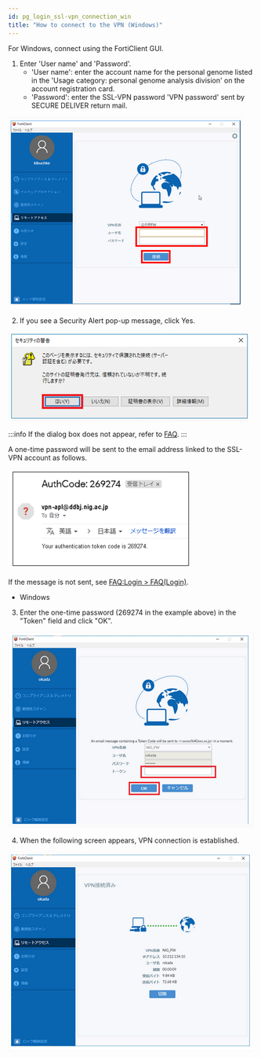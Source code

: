 ```yaml
---
id: pg_login_ssl-vpn_connection_win
title: "How to connect to the VPN (Windows)"
---
```



For Windows, connect using the FortiClient GUI.


1. Enter 'User name' and 'Password'.
    - 'User name': enter the account name for the personal genome listed in the 'Usage category: personal genome analysis division' on the account registration card.
    - 'Password': enter the SSL-VPN password 'VPN password' sent by SECURE DELIVER return mail.

![figure](VPNwin_13.png) 


2. If you see a Security Alert pop-up message, click Yes. 

![figure](VPNwin_14.png)

:::info
If the dialog box does not appear, refer to [FAQ](/guides/FAQ/faq_personal_genome/faq_forticlient/faq_forticlient#dialogbox_disappear).
:::

A one-time password will be sent to the email address linked to the SSL-VPN account as follows.

![figure](VPNwin_15.png)

If the message is not sent, see [FAQ:Login > FAQ(Login)](/guides/FAQ/faq_personal_genome/faq_forticlient/faq_forticlient#no-onetime-pw-received).

- Windows

3. Enter the one-time password (269274 in the example above) in the "Token" field and click "OK".

![figure](VPNwin_16.png)

4. When the following screen appears, VPN connection is established.

![figure](VPNwin_17.png)
